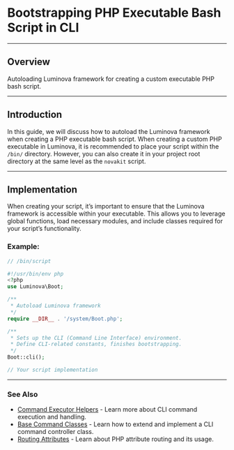 # Bootstrapping PHP Executable Bash Script in CLI

***

## Overview

Autoloading Luminova framework for creating a custom executable PHP bash script. 

***

## Introduction

In this guide, we will discuss how to autoload the Luminova framework when creating a PHP executable bash script. When creating a custom PHP executable in Luminova, it is recommended to place your script within the `/bin/` directory. However, you can also create it in your project root directory at the same level as the `novakit` script.

---

## Implementation

When creating your script, it’s important to ensure that the Luminova framework is accessible within your executable. This allows you to leverage global functions, load necessary modules, and include classes required for your script’s functionality. 

### Example:

```php
// /bin/script

#!/usr/bin/env php
<?php
use Luminova\Boot;

/**
 * Autoload Luminova framework
 */
require __DIR__ . '/system/Boot.php';

/**
 * Sets up the CLI (Command Line Interface) environment.
 * Define CLI-related constants, finishes bootstrapping.
 */
Boot::cli();

// Your script implementation
```

---

### See Also

- [Command Executor Helpers](/commands/terminal.md) - Learn more about CLI command execution and handling.
- [Base Command Classes](/base/command.md) - Learn how to extend and implement a CLI command controller class.
- [Routing Attributes](/routing/route-attribute.md) - Learn about PHP attribute routing and its usage.